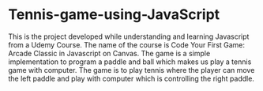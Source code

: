 # Tennis-game-using-JavaScript
This is the project developed while understanding and learning Javascript from a Udemy Course. 
The name of the course is Code Your First Game: Arcade Classic in Javascript on Canvas.
The game is a simple implementation to program a paddle and ball which makes us play a tennis game with computer.
The game is to play tennis where the player can move the left paddle and play with computer which is controlling the right paddle.
